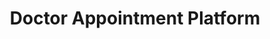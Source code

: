---
title: "Doctor Appointment Platform"
excerpt: "A full-stack web application built with React, C# .NET, and SQL Server, designed to streamline doctor appointment bookings. The platform enables patients to register and log in, schedule appointments with real-time availability, and provides an admin panel for doctors to manage profiles and bookings. With a secure and scalable backend, combined with a responsive React frontend, the system delivers a reliable and smooth user experience across devices."
collection: portfolio
image: "soon.png"
technologies: ["C#", ".NET", "SQL Server", "React", "JavaScript", "HTML", "CSS", "Tailwind"]
github: "#"
demo: "#"
---